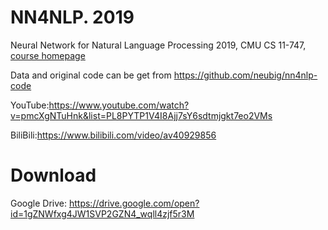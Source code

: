 # NN4NLP. 2019
Neural Network for Natural Language Processing 2019, CMU CS 11-747, [course homepage](http://www.phontron.com/class/nn4nlp2019/)

Data and original code can be get from https://github.com/neubig/nn4nlp-code

YouTube:https://www.youtube.com/watch?v=pmcXgNTuHnk&list=PL8PYTP1V4I8Ajj7sY6sdtmjgkt7eo2VMs

BiliBili:https://www.bilibili.com/video/av40929856

# Download

Google Drive: https://drive.google.com/open?id=1gZNWfxg4JW1SVP2GZN4_wqll4zjf5r3M

